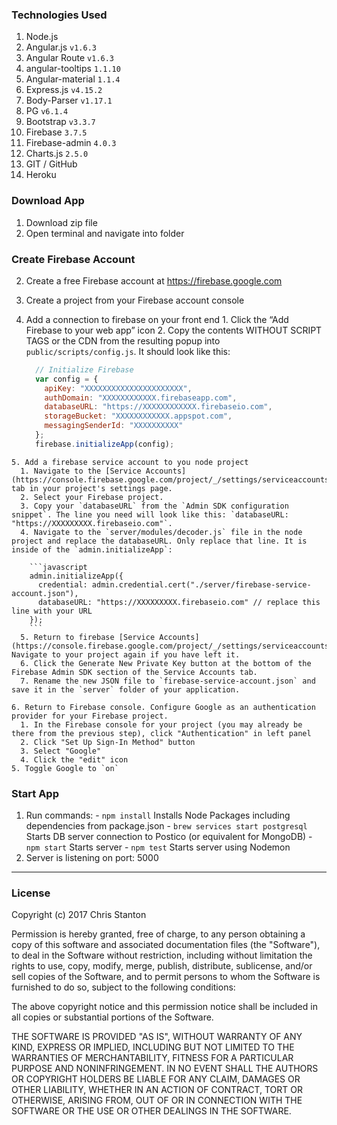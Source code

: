 

### Technologies Used
  1. Node.js
  2. Angular.js  ``` v1.6.3 ```
  3. Angular Route  ``` v1.6.3 ```
  4. angular-tooltips `` 1.1.10 ``
  5. Angular-material `` 1.1.4 ``
  6. Express.js  ``` v4.15.2 ```
  7. Body-Parser ``` v1.17.1 ```
  8. PG  ``` v6.1.4 ```  
  9. Bootstrap ``` v3.3.7 ```
  10. Firebase `` 3.7.5 ``
  11. Firebase-admin `` 4.0.3 ``
  12. Charts.js `` 2.5.0 ``
  13. GIT / GitHub
  14. Heroku



### Download App
  1. Download zip file
  2. Open terminal and navigate into folder

### Create Firebase Account
  2. Create a free Firebase account at https://firebase.google.com

  3. Create a project from your Firebase account console

  4. Add a connection to firebase on your front end
    1. Click the “Add Firebase to your web app” icon
    2. Copy the contents WITHOUT SCRIPT TAGS or the CDN from the resulting popup into `public/scripts/config.js`. It should look like this:

      ```javascript
        // Initialize Firebase
        var config = {
          apiKey: "XXXXXXXXXXXXXXXXXXXXXX",
          authDomain: "XXXXXXXXXXXX.firebaseapp.com",
          databaseURL: "https://XXXXXXXXXXXX.firebaseio.com",
          storageBucket: "XXXXXXXXXXXX.appspot.com",
          messagingSenderId: "XXXXXXXXXX"
        };
        firebase.initializeApp(config);
        ```

    5. Add a firebase service account to you node project
      1. Navigate to the [Service Accounts](https://console.firebase.google.com/project/_/settings/serviceaccounts/adminsdk) tab in your project's settings page.
      2. Select your Firebase project.
      3. Copy your `databaseURL` from the `Admin SDK configuration snippet`. The line you need will look like this: `databaseURL: "https://XXXXXXXXX.firebaseio.com"`.
      4. Navigate to the `server/modules/decoder.js` file in the node project and replace the databaseURL. Only replace that line. It is inside of the `admin.initializeApp`:

        ```javascript
        admin.initializeApp({
          credential: admin.credential.cert("./server/firebase-service-account.json"),
          databaseURL: "https://XXXXXXXXX.firebaseio.com" // replace this line with your URL
        });
        ```
      5. Return to firebase [Service Accounts](https://console.firebase.google.com/project/_/settings/serviceaccounts/adminsdk). Navigate to your project again if you have left it.
      6. Click the Generate New Private Key button at the bottom of the Firebase Admin SDK section of the Service Accounts tab.
      7. Rename the new JSON file to `firebase-service-account.json` and save it in the `server` folder of your application.

    6. Return to Firebase console. Configure Google as an authentication provider for your Firebase project.
      1. In the Firebase console for your project (you may already be there from the previous step), click "Authentication" in left panel
      2. Click "Set Up Sign-In Method" button
      3. Select "Google"
      4. Click the "edit" icon
    5. Toggle Google to `on`



### Start App
  1. Run commands:
    - ``` npm install ``` Installs Node Packages including dependencies from package.json
    - ``` brew services start postgresql ``` Starts DB server connection to Postico (or equivalent for MongoDB)
    - ``` npm start ``` Starts server
    - ``` npm test ``` Starts server using Nodemon
  2. Server is listening on port: 5000


---

### License

Copyright (c) 2017 Chris Stanton

Permission is hereby granted, free of charge, to any person obtaining a copy of this software and associated documentation files (the "Software"), to deal in the Software without restriction, including without limitation the rights to use, copy, modify, merge, publish, distribute, sublicense, and/or sell copies of the Software, and to permit persons to whom the Software is furnished to do so, subject to the following conditions:

The above copyright notice and this permission notice shall be included in all copies or substantial portions of the Software.

THE SOFTWARE IS PROVIDED "AS IS", WITHOUT WARRANTY OF ANY KIND, EXPRESS OR IMPLIED, INCLUDING BUT NOT LIMITED TO THE WARRANTIES OF MERCHANTABILITY, FITNESS FOR A PARTICULAR PURPOSE AND NONINFRINGEMENT. IN NO EVENT SHALL THE AUTHORS OR COPYRIGHT HOLDERS BE LIABLE FOR ANY CLAIM, DAMAGES OR OTHER LIABILITY, WHETHER IN AN ACTION OF CONTRACT, TORT OR OTHERWISE, ARISING FROM, OUT OF OR IN CONNECTION WITH THE SOFTWARE OR THE USE OR OTHER DEALINGS IN THE SOFTWARE.
